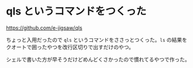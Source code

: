 # qls というコマンドをつくった
https://github.com/e-jigsaw/qls

ちょっと入用だったので `qls` というコマンドをささっとつくった。`ls` の結果をクオートで囲ったやつを改行区切りで出すだけのやつ。

シェルで書いた方が早そうだけどめんどくさかったので慣れてるやつで作った。
